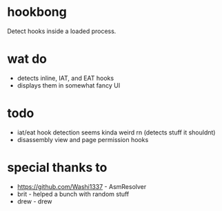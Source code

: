 # hookbong
Detect hooks inside a loaded process.

# wat do
- detects inline, IAT, and EAT hooks
- displays them in somewhat fancy UI

# todo
- iat/eat hook detection seems kinda weird rn (detects stuff it shouldnt)
- disassembly view and page permission hooks

# special thanks to
- https://github.com/Washi1337 - AsmResolver
- brit - helped a bunch with random stuff
- drew - drew
